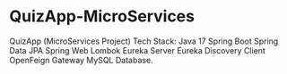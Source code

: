 # QuizApp-MicroServices
QuizApp (MicroServices Project)
Tech Stack: 
Java 17
Spring Boot
Spring Data JPA
Spring Web
Lombok
Eureka Server
Eureka Discovery Client
OpenFeign
Gateway
MySQL Database.
